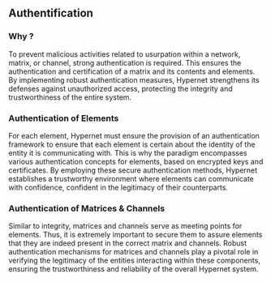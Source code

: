 Authentification
----

### Why ?
To prevent malicious activities related to usurpation within a network, matrix, or channel, strong authentication is required. This ensures the authentication and certification of a matrix and its contents and elements. By implementing robust authentication measures, Hypernet strengthens its defenses against unauthorized access, protecting the integrity and trustworthiness of the entire system.

### Authentication of Elements
For each element, Hypernet must ensure the provision of an authentication framework to ensure that each element is certain about the identity of the entity it is communicating with. This is why the paradigm encompasses various authentication concepts for elements, based on encrypted keys and certificates. By employing these secure authentication methods, Hypernet establishes a trustworthy environment where elements can communicate with confidence, confident in the legitimacy of their counterparts.

### Authentication of Matrices & Channels
Similar to integrity, matrices and channels serve as meeting points for elements. Thus, it is extremely important to secure them to assure elements that they are indeed present in the correct matrix and channels. Robust authentication mechanisms for matrices and channels play a pivotal role in verifying the legitimacy of the entities interacting within these components, ensuring the trustworthiness and reliability of the overall Hypernet system.